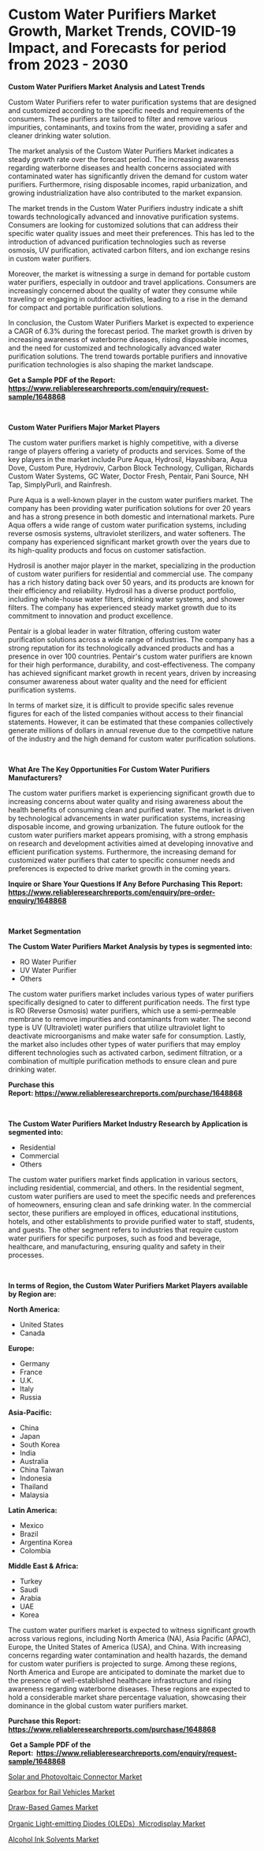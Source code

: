 <p><h1>Custom Water Purifiers Market Growth, Market Trends, COVID-19 Impact, and Forecasts for period from 2023 - 2030</h1></p><p><strong>Custom Water Purifiers Market Analysis and Latest Trends</strong></p>
<p><p>Custom Water Purifiers refer to water purification systems that are designed and customized according to the specific needs and requirements of the consumers. These purifiers are tailored to filter and remove various impurities, contaminants, and toxins from the water, providing a safer and cleaner drinking water solution.</p><p>The market analysis of the Custom Water Purifiers Market indicates a steady growth rate over the forecast period. The increasing awareness regarding waterborne diseases and health concerns associated with contaminated water has significantly driven the demand for custom water purifiers. Furthermore, rising disposable incomes, rapid urbanization, and growing industrialization have also contributed to the market expansion.</p><p>The market trends in the Custom Water Purifiers industry indicate a shift towards technologically advanced and innovative purification systems. Consumers are looking for customized solutions that can address their specific water quality issues and meet their preferences. This has led to the introduction of advanced purification technologies such as reverse osmosis, UV purification, activated carbon filters, and ion exchange resins in custom water purifiers.</p><p>Moreover, the market is witnessing a surge in demand for portable custom water purifiers, especially in outdoor and travel applications. Consumers are increasingly concerned about the quality of water they consume while traveling or engaging in outdoor activities, leading to a rise in the demand for compact and portable purification solutions.</p><p>In conclusion, the Custom Water Purifiers Market is expected to experience a CAGR of 6.3% during the forecast period. The market growth is driven by increasing awareness of waterborne diseases, rising disposable incomes, and the need for customized and technologically advanced water purification solutions. The trend towards portable purifiers and innovative purification technologies is also shaping the market landscape.</p></p>
<p><strong>Get a Sample PDF of the Report:&nbsp; <a href="https://www.reliableresearchreports.com/enquiry/request-sample/1648868">https://www.reliableresearchreports.com/enquiry/request-sample/1648868</a></strong></p>
<p>&nbsp;</p>
<p><strong>Custom Water Purifiers Major Market Players</strong></p>
<p><p>The custom water purifiers market is highly competitive, with a diverse range of players offering a variety of products and services. Some of the key players in the market include Pure Aqua, Hydrosil, Hayashibara, Aqua Dove, Custom Pure, Hydroviv, Carbon Block Technology, Culligan, Richards Custom Water Systems, GC Water, Doctor Fresh, Pentair, Pani Source, NH Tap, SimplyPurli, and Rainfresh. </p><p>Pure Aqua is a well-known player in the custom water purifiers market. The company has been providing water purification solutions for over 20 years and has a strong presence in both domestic and international markets. Pure Aqua offers a wide range of custom water purification systems, including reverse osmosis systems, ultraviolet sterilizers, and water softeners. The company has experienced significant market growth over the years due to its high-quality products and focus on customer satisfaction.</p><p>Hydrosil is another major player in the market, specializing in the production of custom water purifiers for residential and commercial use. The company has a rich history dating back over 50 years, and its products are known for their efficiency and reliability. Hydrosil has a diverse product portfolio, including whole-house water filters, drinking water systems, and shower filters. The company has experienced steady market growth due to its commitment to innovation and product excellence.</p><p>Pentair is a global leader in water filtration, offering custom water purification solutions across a wide range of industries. The company has a strong reputation for its technologically advanced products and has a presence in over 100 countries. Pentair's custom water purifiers are known for their high performance, durability, and cost-effectiveness. The company has achieved significant market growth in recent years, driven by increasing consumer awareness about water quality and the need for efficient purification systems.</p><p>In terms of market size, it is difficult to provide specific sales revenue figures for each of the listed companies without access to their financial statements. However, it can be estimated that these companies collectively generate millions of dollars in annual revenue due to the competitive nature of the industry and the high demand for custom water purification solutions.</p></p>
<p>&nbsp;</p>
<p><strong>What Are The Key Opportunities For Custom Water Purifiers Manufacturers?</strong></p>
<p><p>The custom water purifiers market is experiencing significant growth due to increasing concerns about water quality and rising awareness about the health benefits of consuming clean and purified water. The market is driven by technological advancements in water purification systems, increasing disposable income, and growing urbanization. The future outlook for the custom water purifiers market appears promising, with a strong emphasis on research and development activities aimed at developing innovative and efficient purification systems. Furthermore, the increasing demand for customized water purifiers that cater to specific consumer needs and preferences is expected to drive market growth in the coming years.</p></p>
<p><strong>Inquire or Share Your Questions If Any Before Purchasing This Report: <a href="https://www.reliableresearchreports.com/enquiry/pre-order-enquiry/1648868">https://www.reliableresearchreports.com/enquiry/pre-order-enquiry/1648868</a></strong></p>
<p>&nbsp;</p>
<p><strong>Market Segmentation</strong></p>
<p><strong>The Custom Water Purifiers Market Analysis by types is segmented into:</strong></p>
<p><ul><li>RO Water Purifier</li><li>UV Water Purifier</li><li>Others</li></ul></p>
<p><p>The custom water purifiers market includes various types of water purifiers specifically designed to cater to different purification needs. The first type is RO (Reverse Osmosis) water purifiers, which use a semi-permeable membrane to remove impurities and contaminants from water. The second type is UV (Ultraviolet) water purifiers that utilize ultraviolet light to deactivate microorganisms and make water safe for consumption. Lastly, the market also includes other types of water purifiers that may employ different technologies such as activated carbon, sediment filtration, or a combination of multiple purification methods to ensure clean and pure drinking water.</p></p>
<p><strong>Purchase this Report:&nbsp;<a href="https://www.reliableresearchreports.com/purchase/1648868">https://www.reliableresearchreports.com/purchase/1648868</a></strong></p>
<p>&nbsp;</p>
<p><strong>The Custom Water Purifiers Market Industry Research by Application is segmented into:</strong></p>
<p><ul><li>Residential</li><li>Commercial</li><li>Others</li></ul></p>
<p><p>The custom water purifiers market finds application in various sectors, including residential, commercial, and others. In the residential segment, custom water purifiers are used to meet the specific needs and preferences of homeowners, ensuring clean and safe drinking water. In the commercial sector, these purifiers are employed in offices, educational institutions, hotels, and other establishments to provide purified water to staff, students, and guests. The other segment refers to industries that require custom water purifiers for specific purposes, such as food and beverage, healthcare, and manufacturing, ensuring quality and safety in their processes.</p></p>
<p>&nbsp;</p>
<p><strong>In terms of Region, the Custom Water Purifiers Market Players available by Region are:</strong></p>
<p>
    <p> <strong> North America: </strong>
        <ul>
            <li>United States</li>
            <li>Canada</li>
        </ul>
        </p> 
    <p> <strong> Europe: </strong>
        <ul>
            <li>Germany</li>
            <li>France</li>
            <li>U.K.</li>
            <li>Italy</li>
            <li>Russia</li>
        </ul>
        </p> 
    <p> <strong> Asia-Pacific: </strong>
        <ul>
            <li>China</li>
            <li>Japan</li>
            <li>South Korea</li>
            <li>India</li>
            <li>Australia</li>
            <li>China Taiwan</li>
            <li>Indonesia</li>
            <li>Thailand</li>
            <li>Malaysia</li>
        </ul>
        </p> 
    <p> <strong> Latin America: </strong>
        <ul>
            <li>Mexico</li>
            <li>Brazil</li>
            <li>Argentina Korea</li>
            <li>Colombia</li>
        </ul>
        </p> 
    <p> <strong> Middle East & Africa: </strong>
        <ul>
            <li>Turkey</li>
            <li>Saudi</li>
            <li>Arabia</li>
            <li>UAE</li>
            <li>Korea</li>
        </ul>
    </p>
    </p>
<p><p>The custom water purifiers market is expected to witness significant growth across various regions, including North America (NA), Asia Pacific (APAC), Europe, the United States of America (USA), and China. With increasing concerns regarding water contamination and health hazards, the demand for custom water purifiers is projected to surge. Among these regions, North America and Europe are anticipated to dominate the market due to the presence of well-established healthcare infrastructure and rising awareness regarding waterborne diseases. These regions are expected to hold a considerable market share percentage valuation, showcasing their dominance in the global custom water purifiers market.</p></p>
<p><strong>Purchase this Report: <a href="https://www.reliableresearchreports.com/purchase/1648868">https://www.reliableresearchreports.com/purchase/1648868</a></strong></p>
<p>&nbsp;<strong>Get a Sample PDF of the Report:&nbsp;&nbsp;<a href="https://www.reliableresearchreports.com/enquiry/request-sample/1648868">https://www.reliableresearchreports.com/enquiry/request-sample/1648868</a></strong></p>
<p><strong></strong></p>
<p><p><a href="https://github.com/provorikovar/Market-Research-Report-List-1/blob/main/solar-and-photovoltaic-connector-market.md">Solar and Photovoltaic Connector Market</a></p><p><a href="https://github.com/aliciawhite5576/Market-Research-Report-List-1/blob/main/gearbox-for-rail-vehicles-market.md">Gearbox for Rail Vehicles Market</a></p><p><a href="https://www.linkedin.com/pulse/draw-based-games-market-research-report-provides-thorough/">Draw-Based Games Market</a></p><p><a href="https://medium.com/@santosh99915121/organic-light-emitting-diodes-oleds-microdisplay-market-competitive-analysis-market-trends-and-fb10355d5451">Organic Light-emitting Diodes (OLEDs）Microdisplay Market</a></p><p><a href="https://medium.com/@s40138378/alcohol-ink-solvents-market-analysis-and-sze-forecasted-for-period-from-2023-to-2030-26e444811421">Alcohol Ink Solvents Market</a></p></p>